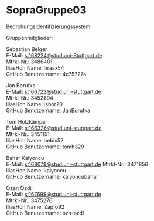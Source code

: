 # SopraGruppe03
Bedrohungsidentifizierungssystem

Gruppenmitglieder:

Sebastian Belger  
E-Mail: st168224@stud.uni-Stuttgart.de  
Mtrkl-Nr.: 3486401  
IliasHoh Name: braax54  
GitHub Benutzername: 4c75727a  

Jan Borufka  
E-Mail: st166722@stud.uni-stuttgart.de  
Mtrkl-Nr.: 3452804  
IliasHoh Name: isbor20  
GitHub Benutzername: JanBorufka  

Tom Holzkämper  
E-Mail: st166326@stud.uni-stuttgart.de  
Mtrkl-Nr.: 3451151  
IliasHoh Name: hebix52  
GitHub Benutzername: tomh329  

Bahar Kalyoncu  
E-Mail: st168079@stud.uni-stuttgart.de 
Mtrkl-Nr.: 3471856  
IliasHoh Name: kalyoncu  
GitHub Benutzername: kalyoncubahar  

Ozan Özdil  
E-Mail: st167699@stud.uni-stuttgart.de  
Mtrkl-Nr.: 3475276  
IliasHoh Name: Zapfo92  
GitHub Benutzername: ozn-ozdl  
